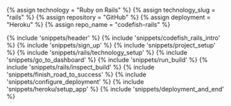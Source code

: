 {% assign technology = "Ruby on Rails" %}
{% assign technology_slug = "rails" %}
{% assign repository = "GitHub" %}
{% assign deployment = "Heroku" %}
{% assign repo_name = "codefish-rails" %}

{% include 'snippets/header' %}
{% include 'snippets/codefish_rails_intro' %}
{% include 'snippets/sign_up' %}
{% include 'snippets/project_setup' %}
{% include 'snippets/rails/technology_setup' %}
{% include 'snippets/go_to_dashboard' %}
{% include 'snippets/run_build' %}
{% include 'snippets/rails/inspect_build' %}
{% include 'snippets/finish_road_to_success' %}
{% include 'snippets/configure_deployment' %}
{% include 'snippets/heroku/setup_app' %}
{% include 'snippets/deployment_and_end' %}
